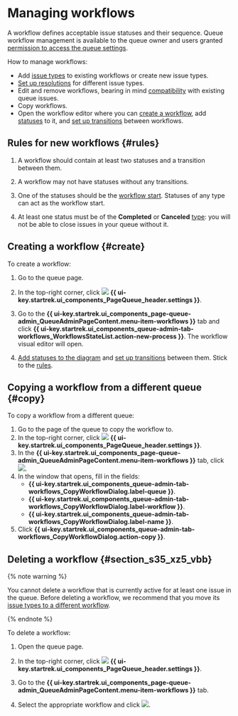 # Managing workflows

A workflow defines acceptable issue statuses and their sequence. Queue workflow management is available to the queue owner and users granted [permission to access the queue settings](queue-access.md).

How to manage workflows:

* Add [issue types](./add-ticket-type.md) to existing workflows or create new issue types.
* [Set up resolutions](./create-resolution.md) for different issue types.
* Edit and remove workflows, bearing in mind [compatibility](./backward-compatibility.md) with existing queue issues.
* Copy workflows.
* Open the workflow editor where you can [create a workflow](#create-workflow), add [statuses](./workflow-status-edit.md) to it, and [set up transitions](./workflow-action-edit.md) between workflows.

## Rules for new workflows {#rules}

1. A workflow should contain at least two statuses and a transition between them.

1. A workflow may not have statuses without any transitions.

1. One of the statuses should be the [workflow start](./workflow-status-edit.md#initial-status).  Statuses of any type can act as the workflow start.

1. At least one status must be of the **Completed** or **Canceled** [type](./workflow-status-edit.md#status-types): you will not be able to close issues in your queue without it.

## Creating a workflow {#create}

To create a workflow:

1. Go to the queue page.

1. In the top-right corner, click ![](../../_assets/tracker/svg/settings-old.svg) **{{ ui-key.startrek.ui_components_PageQueue_header.settings }}**.

1. Go to the **{{ ui-key.startrek.ui_components_page-queue-admin_QueueAdminPageContent.menu-item-workflows }}** tab and click **{{ ui-key.startrek.ui_components_queue-admin-tab-workflows_WorkflowsStateList.action-new-process }}**. The workflow visual editor will open.

1. [Add statuses to the diagram](./workflow-status-edit.md#add-status) and [set up transitions](./workflow-action-edit.md#add-action) between them. Stick to the [rules](#rules).

## Copying a workflow from a different queue {#copy}

To copy a workflow from a different queue:

1. Go to the page of the queue to copy the workflow to.
1. In the top-right corner, click ![](../../_assets/tracker/svg/settings-old.svg) **{{ ui-key.startrek.ui_components_PageQueue_header.settings }}**.
1. In the **{{ ui-key.startrek.ui_components_page-queue-admin_QueueAdminPageContent.menu-item-workflows }}** tab, click ![](../../_assets/tracker/svg/copy-process.svg).
1. In the window that opens, fill in the fields:
   * **{{ ui-key.startrek.ui_components_queue-admin-tab-workflows_CopyWorkflowDialog.label-queue }}**.
   * **{{ ui-key.startrek.ui_components_queue-admin-tab-workflows_CopyWorkflowDialog.label-workflow }}**.
   * **{{ ui-key.startrek.ui_components_queue-admin-tab-workflows_CopyWorkflowDialog.label-name }}**.
1. Click **{{ ui-key.startrek.ui_components_queue-admin-tab-workflows_CopyWorkflowDialog.action-copy }}**.

## Deleting a workflow {#section_s35_xz5_vbb}

{% note warning %}

You cannot delete a workflow that is currently active for at least one issue in the queue. Before deleting a workflow, we recommend that you move its [issue types to a different workflow](backward-compatibility.md).

{% endnote %}

To delete a workflow:

1. Open the queue page.

1. In the top-right corner, click ![](../../_assets/tracker/svg/settings-old.svg) **{{ ui-key.startrek.ui_components_PageQueue_header.settings }}**.

1. Go to the **{{ ui-key.startrek.ui_components_page-queue-admin_QueueAdminPageContent.menu-item-workflows }}** tab.

1. Select the appropriate workflow and click ![](../../_assets/tracker/button-delete.png).
